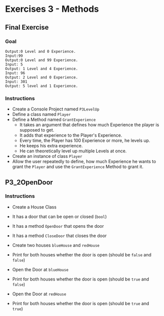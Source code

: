 # Exercises 3 - Methods

## Final Exercise

### Goal
```
Output:0 Level and 0 Experience.
Input:99
Output:0 Level and 99 Experience.
Input: 5
Output: 1 Level and 4 Experience.
Input: 96
Output: 2 Level and 0 Experience.
Input: 301
Output: 5 level and 1 Experience.
```

### Instructions
- Create a Console Project named `P3LevelUp`
- Define a class named `Player`
- Define a Method named `GrantExperience`
  - It takes an argument that defines how much Experience the player is supposed to get.
  - It adds that experience to the Player's Experience.
  - Every time, the Player has 100 Experience or more, he levels up.
  - He keeps his extra experience.
  - He can theoretically level up multiple Levels at once.
- Create an instance of class `Player`
- Allow the user repeatedly to define, how much Experience he wants to grant the `Player` and use the `GrantExperience` Method to grant it.

## P3_2OpenDoor

### Instructions
- Create a House Class
- It has a door that can be open or closed (`bool`)
- It has a method `OpenDoor` that opens the door
- It has a method `CloseDoor` that closes the door

- Create two houses `blueHouse` and `redHouse`
- Print for both houses whether the door is open (should be `false` and `false`)
- Open the Door at `blueHouse`
- Print for both houses whether the door is open (should be `true` and `false`)
- Open the Door at `redHouse`
- Print for both houses whether the door is open (should be `true` and `true`)

